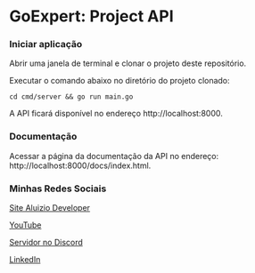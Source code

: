 # GoExpert: Project API


### Iniciar aplicação

Abrir uma janela de terminal e clonar o projeto deste repositório.

Executar o comando abaixo no diretório do projeto clonado:

```shell
cd cmd/server && go run main.go
```

A API ficará disponível no endereço http://localhost:8000.


### Documentação

Acessar a página da documentação da API no endereço: http://localhost:8000/docs/index.html.


### Minhas Redes Sociais

[Site Aluizio Developer](https://aluiziodeveloper.com.br)

[YouTube](https://www.youtube.com/jorgealuizio)

[Servidor no Discord](https://discord.gg/3J87BMz5fD)

[LinkedIn](https://www.linkedin.com/in/jorgealuizio/)